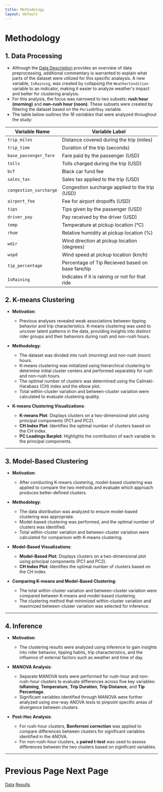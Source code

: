 ```yaml
---
title: Methodology
layout: default
--- 
```


# Methodology

## 1. **Data Processing**
- Although the [Data Description](Data.md) provides an overview of data preprocessing, additional commentary is warranted to explain what parts of the dataset were utilized for this specific analaysis. A new variable, `IsRaining`, was created by collapsing the `WeatherCondition` variable to an indicator, making it easier to analyze weather's impact and better for clustering analysis.
- For this analysis, the focus was narrowed to two subsets: **rush hour (morning)** and **non-rush hour (noon)**. These subsets were created by filtering the dataset based on the `PeriodOfDay` variable.
- The table below outlines the *16 variables* that were analyzed throughout the study:

| Variable Name          | Variable Label                                           |
|------------------------|----------------------------------------------------------|
| `trip_miles`            | Distance covered during the trip (miles)                |
| `trip_time`             | Duration of the trip (seconds)                          |
| `base_passenger_fare`   | Fare paid by the passenger (USD)                        |
| `tolls`                 | Tolls charged during the trip (USD)                     |
| `bcf`                   | Black car fund fee                                      |
| `sales_tax`             | Sales tax applied to the trip (USD)                     |
| `congestion_surcharge`  | Congestion surcharge applied to the trip (USD)          |
| `airport_fee`           | Fee for airport dropoffs (USD)                          |
| `tips`                  | Tips given by the passenger (USD)                       |
| `driver_pay`            | Pay received by the driver (USD)                        |
| `temp`                  | Temperature at pickup location (°C)                     |
| `rhum`                  | Relative humidity at pickup location (%)                |
| `wdir`                  | Wind direction at pickup location (degrees)             |
| `wspd`                  | Wind speed at pickup location (km/h)                    |
| `tip_percentage`        | Percentage of Tip Recieved based on base fare/tip       |
| `IsRaining`             | Indicates if it is raining or not for that ride         |

## 2. **K-means Clustering**
- **Motivation**:
  - Previous analyses revealed weak associations between tipping behavior and trip characteristics. K-means clustering was used to uncover latent patterns in the data, providing insights into distinct rider groups and their behaviors during rush and non-rush hours.

- **Methodology**:
  - The dataset was divided into rush (morning) and non-rush (noon) hours.
  - K-means clustering was initialized using hierarchical clustering to determine initial cluster centers and performed separately for rush and non-rush hours.
  - The optimal number of clusters was determined using the Calinski-Harabasz (CH) index and the elbow plot.
  - Total within-cluster variation and between-cluster variation were calculated to evaluate clustering quality.

- **K-means Clustering Visualizations**:
  - **K-means Plot**: Displays clusters on a two-dimensional plot using principal components (PC1 and PC2).
  - **CH Index Plot**: Identifies the optimal number of clusters based on the CH index.
  - **PC Loadings Barplot**: Highlights the contribution of each variable to the principal components.

---

## 3. **Model-Based Clustering**
- **Motivation**:
  - After conducting K-means clustering, model-based clustering was applied to compare the two methods and evaluate which approach produces better-defined clusters.

- **Methodology**:
  - The data distribution was analyzed to ensure model-based clustering was appropriate.
  - Model-based clustering was performed, and the optimal number of clusters was identified.
  - Total within-cluster variation and between-cluster variation were calculated for comparison with K-means clustering.

- **Model-Based Visualizations**:
  - **Model-Based Plot**: Displays clusters on a two-dimensional plot using principal components (PC1 and PC2).
  - **CH Index Plot**: Identifies the optimal number of clusters based on the CH index.

- **Comparing K-means and Model-Based Clustering**:
  - The total within-cluster variation and between-cluster variation were compared between K-means and model-based clustering.
  - The clustering method that minimized within-cluster variation and maximized between-cluster variation was selected for inference.

---

## **4. Inference**

- **Motivation**:
  - The clustering results were analyzed using inference to gain insights into rider behavior, tipping habits, trip characteristics, and the influence of external factors such as weather and time of day. 

- **MANOVA Analysis**:
  - Separate MANOVA tests were performed for rush-hour and non-rush-hour clusters to evaluate differences across five key variables: **IsRaining**, **Temperature**, **Trip Duration**, **Trip Distance**, and **Tip Percentage**.
  - Significant variables identified through MANOVA were further analyzed using one-way ANOVA tests to pinpoint specific areas of divergence between clusters.

- **Post-Hoc Analysis**:
  - For rush-hour clusters, **Bonferroni correction** was applied to compare differences between clusters for significant variables identified in the ANOVA.
  - For non-rush-hour clusters, a **paired t-test** was used to assess differences between the two clusters based on significant variables.

---
# Previous Page                                                                                                                                     Next Page
[Data](Data.md)                                                                                                                                     [Results](Results.md)

